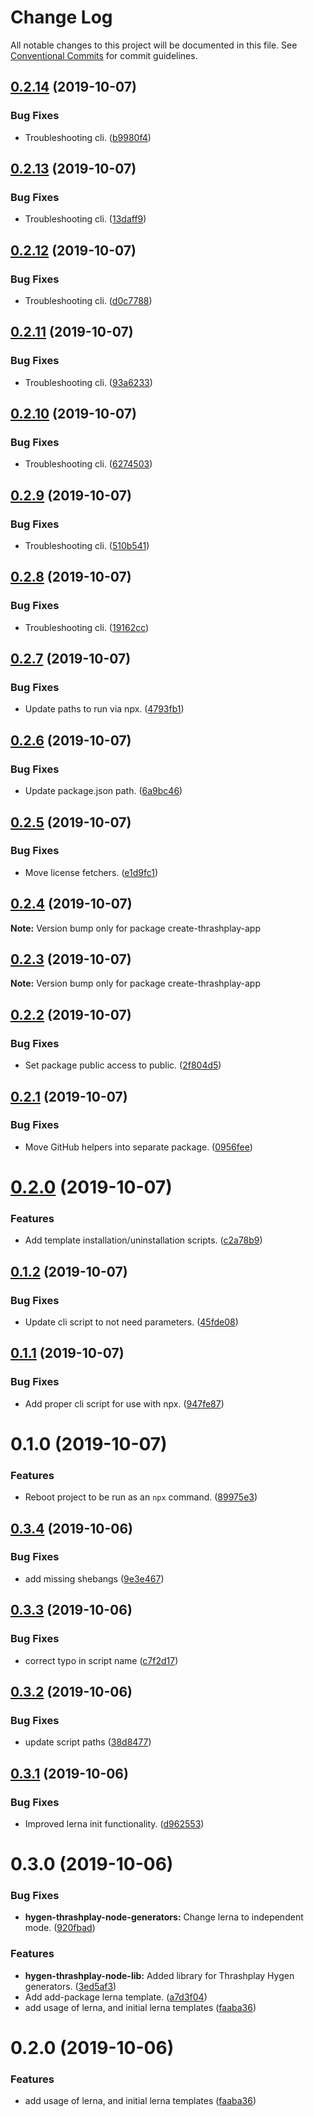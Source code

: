 # Change Log

All notable changes to this project will be documented in this file.
See [Conventional Commits](https://conventionalcommits.org) for commit guidelines.

## [0.2.14](https://github.com/thrashplay/thrashplay-app-creators/compare/create-thrashplay-app@0.2.13...create-thrashplay-app@0.2.14) (2019-10-07)


### Bug Fixes

* Troubleshooting cli. ([b9980f4](https://github.com/thrashplay/thrashplay-app-creators/commit/b9980f4))





## [0.2.13](https://github.com/thrashplay/thrashplay-app-creators/compare/create-thrashplay-app@0.2.12...create-thrashplay-app@0.2.13) (2019-10-07)


### Bug Fixes

* Troubleshooting cli. ([13daff9](https://github.com/thrashplay/thrashplay-app-creators/commit/13daff9))





## [0.2.12](https://github.com/thrashplay/thrashplay-app-creators/compare/create-thrashplay-app@0.2.11...create-thrashplay-app@0.2.12) (2019-10-07)


### Bug Fixes

* Troubleshooting cli. ([d0c7788](https://github.com/thrashplay/thrashplay-app-creators/commit/d0c7788))





## [0.2.11](https://github.com/thrashplay/thrashplay-app-creators/compare/create-thrashplay-app@0.2.10...create-thrashplay-app@0.2.11) (2019-10-07)


### Bug Fixes

* Troubleshooting cli. ([93a6233](https://github.com/thrashplay/thrashplay-app-creators/commit/93a6233))





## [0.2.10](https://github.com/thrashplay/thrashplay-app-creators/compare/create-thrashplay-app@0.2.9...create-thrashplay-app@0.2.10) (2019-10-07)


### Bug Fixes

* Troubleshooting cli. ([6274503](https://github.com/thrashplay/thrashplay-app-creators/commit/6274503))





## [0.2.9](https://github.com/thrashplay/thrashplay-app-creators/compare/create-thrashplay-app@0.2.8...create-thrashplay-app@0.2.9) (2019-10-07)


### Bug Fixes

* Troubleshooting cli. ([510b541](https://github.com/thrashplay/thrashplay-app-creators/commit/510b541))





## [0.2.8](https://github.com/thrashplay/thrashplay-app-creators/compare/create-thrashplay-app@0.2.7...create-thrashplay-app@0.2.8) (2019-10-07)


### Bug Fixes

* Troubleshooting cli. ([19162cc](https://github.com/thrashplay/thrashplay-app-creators/commit/19162cc))





## [0.2.7](https://github.com/thrashplay/thrashplay-app-creators/compare/create-thrashplay-app@0.2.6...create-thrashplay-app@0.2.7) (2019-10-07)


### Bug Fixes

* Update paths to run via npx. ([4793fb1](https://github.com/thrashplay/thrashplay-app-creators/commit/4793fb1))





## [0.2.6](https://github.com/thrashplay/thrashplay-app-creators/compare/create-thrashplay-app@0.2.5...create-thrashplay-app@0.2.6) (2019-10-07)


### Bug Fixes

* Update package.json path. ([6a9bc46](https://github.com/thrashplay/thrashplay-app-creators/commit/6a9bc46))





## [0.2.5](https://github.com/thrashplay/thrashplay-app-creators/compare/create-thrashplay-app@0.2.4...create-thrashplay-app@0.2.5) (2019-10-07)


### Bug Fixes

* Move license fetchers. ([e1d9fc1](https://github.com/thrashplay/thrashplay-app-creators/commit/e1d9fc1))





## [0.2.4](https://github.com/thrashplay/thrashplay-app-creators/compare/create-thrashplay-app@0.2.3...create-thrashplay-app@0.2.4) (2019-10-07)

**Note:** Version bump only for package create-thrashplay-app





## [0.2.3](https://github.com/thrashplay/thrashplay-app-creators/compare/create-thrashplay-app@0.2.2...create-thrashplay-app@0.2.3) (2019-10-07)

**Note:** Version bump only for package create-thrashplay-app





## [0.2.2](https://github.com/thrashplay/thrashplay-app-creators/compare/create-thrashplay-app@0.2.1...create-thrashplay-app@0.2.2) (2019-10-07)


### Bug Fixes

* Set package public access to public. ([2f804d5](https://github.com/thrashplay/thrashplay-app-creators/commit/2f804d5))





## [0.2.1](https://github.com/thrashplay/thrashplay-app-creators/compare/create-thrashplay-app@0.2.0...create-thrashplay-app@0.2.1) (2019-10-07)


### Bug Fixes

* Move GitHub helpers into separate package. ([0956fee](https://github.com/thrashplay/thrashplay-app-creators/commit/0956fee))





# [0.2.0](https://github.com/thrashplay/thrashplay-app-creators/compare/create-thrashplay-app@0.1.2...create-thrashplay-app@0.2.0) (2019-10-07)


### Features

* Add template installation/uninstallation scripts. ([c2a78b9](https://github.com/thrashplay/thrashplay-app-creators/commit/c2a78b9))





## [0.1.2](https://github.com/thrashplay/thrashplay-app-creators/compare/create-thrashplay-app@0.1.1...create-thrashplay-app@0.1.2) (2019-10-07)


### Bug Fixes

* Update cli script to not need parameters. ([45fde08](https://github.com/thrashplay/thrashplay-app-creators/commit/45fde08))





## [0.1.1](https://github.com/thrashplay/thrashplay-app-creators/compare/create-thrashplay-app@0.1.0...create-thrashplay-app@0.1.1) (2019-10-07)


### Bug Fixes

* Add proper cli script for use with npx. ([947fe87](https://github.com/thrashplay/thrashplay-app-creators/commit/947fe87))





# 0.1.0 (2019-10-07)


### Features

* Reboot project to be run as an `npx` command. ([89975e3](https://github.com/thrashplay/thrashplay-app-creators/commit/89975e3))





## [0.3.4](https://github.com/thrashplay/hygen-thrashplay-node-generators/compare/hygen-thrashplay-node-generators@0.3.3...hygen-thrashplay-node-generators@0.3.4) (2019-10-06)


### Bug Fixes

* add missing shebangs ([9e3e467](https://github.com/thrashplay/hygen-thrashplay-node-generators/commit/9e3e467))





## [0.3.3](https://github.com/thrashplay/hygen-thrashplay-node-generators/compare/hygen-thrashplay-node-generators@0.3.2...hygen-thrashplay-node-generators@0.3.3) (2019-10-06)


### Bug Fixes

* correct typo in script name ([c7f2d17](https://github.com/thrashplay/hygen-thrashplay-node-generators/commit/c7f2d17))





## [0.3.2](https://github.com/thrashplay/hygen-thrashplay-node-generators/compare/hygen-thrashplay-node-generators@0.3.1...hygen-thrashplay-node-generators@0.3.2) (2019-10-06)


### Bug Fixes

* update script paths ([38d8477](https://github.com/thrashplay/hygen-thrashplay-node-generators/commit/38d8477))





## [0.3.1](https://github.com/thrashplay/hygen-thrashplay-node-generators/compare/hygen-thrashplay-node-generators@0.3.0...hygen-thrashplay-node-generators@0.3.1) (2019-10-06)


### Bug Fixes

* Improved lerna init functionality. ([d962553](https://github.com/thrashplay/hygen-thrashplay-node-generators/commit/d962553))





# 0.3.0 (2019-10-06)


### Bug Fixes

* **hygen-thrashplay-node-generators:** Change lerna to independent mode. ([920fbad](https://github.com/thrashplay/hygen-thrashplay-node-generators/commit/920fbad))


### Features

* **hygen-thrashplay-node-lib:** Added library for Thrashplay Hygen generators. ([3ed5af3](https://github.com/thrashplay/hygen-thrashplay-node-generators/commit/3ed5af3))
* Add add-package lerna template. ([a7d3f04](https://github.com/thrashplay/hygen-thrashplay-node-generators/commit/a7d3f04))
* add usage of lerna, and initial lerna templates ([faaba36](https://github.com/thrashplay/hygen-thrashplay-node-generators/commit/faaba36))






# 0.2.0 (2019-10-06)


### Features

* add usage of lerna, and initial lerna templates ([faaba36](https://github.com/thrashplay/hygen-thrashplay-node-generators/commit/faaba36))
